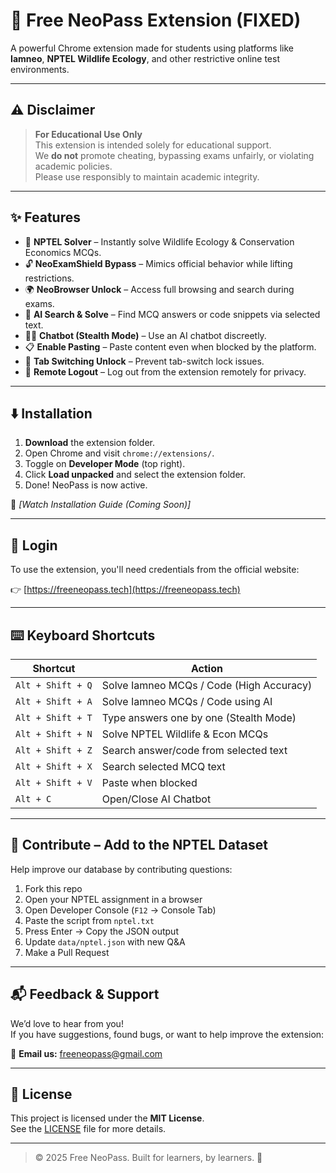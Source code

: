 # 🚀 Free NeoPass Extension (FIXED)

A powerful Chrome extension made for students using platforms like **Iamneo**, **NPTEL Wildlife Ecology**, and other restrictive online test environments.

---

## ⚠️ Disclaimer

> **For Educational Use Only**  
This extension is intended solely for educational support.  
We **do not** promote cheating, bypassing exams unfairly, or violating academic policies.  
Please use responsibly to maintain academic integrity.

---

## ✨ Features

- 🧠 **NPTEL Solver** – Instantly solve Wildlife Ecology & Conservation Economics MCQs.
- 🔓 **NeoExamShield Bypass** – Mimics official behavior while lifting restrictions.
- 🌍 **NeoBrowser Unlock** – Access full browsing and search during exams.
- 🤖 **AI Search & Solve** – Find MCQ answers or code snippets via selected text.
- 👨‍💻 **Chatbot (Stealth Mode)** – Use an AI chatbot discreetly.
- 📋 **Enable Pasting** – Paste content even when blocked by the platform.
- 🔁 **Tab Switching Unlock** – Prevent tab-switch lock issues.
- 🚪 **Remote Logout** – Log out from the extension remotely for privacy.

---

## ⬇️ Installation

1. **Download** the extension folder.
2. Open Chrome and visit `chrome://extensions/`.
3. Toggle on **Developer Mode** (top right).
4. Click **Load unpacked** and select the extension folder.
5. Done! NeoPass is now active.

🎥 *[Watch Installation Guide (Coming Soon)]*

---

## 🔑 Login

To use the extension, you'll need credentials from the official website:

👉 [https://freeneopass.tech](https://freeneopass.tech)

---

## ⌨️ Keyboard Shortcuts

| Shortcut | Action |
|---------|--------|
| `Alt + Shift + Q` | Solve Iamneo MCQs / Code (High Accuracy) |
| `Alt + Shift + A` | Solve Iamneo MCQs / Code using AI |
| `Alt + Shift + T` | Type answers one by one (Stealth Mode) |
| `Alt + Shift + N` | Solve NPTEL Wildlife & Econ MCQs |
| `Alt + Shift + Z` | Search answer/code from selected text |
| `Alt + Shift + X` | Search selected MCQ text |
| `Alt + Shift + V` | Paste when blocked |
| `Alt + C` | Open/Close AI Chatbot |

---

## 🤝 Contribute – Add to the NPTEL Dataset

Help improve our database by contributing questions:

1. Fork this repo
2. Open your NPTEL assignment in a browser
3. Open Developer Console (`F12` → Console Tab)
4. Paste the script from `nptel.txt`
5. Press Enter → Copy the JSON output
6. Update `data/nptel.json` with new Q&A
7. Make a Pull Request

---

## 📬 Feedback & Support

We’d love to hear from you!  
If you have suggestions, found bugs, or want to help improve the extension:

📧 **Email us:** freeneopass@gmail.com

---

## 📄 License

This project is licensed under the **MIT License**.  
See the [LICENSE](./LICENSE) file for more details.

---

> © 2025 Free NeoPass. Built for learners, by learners. 🧠
